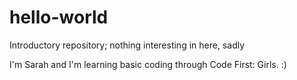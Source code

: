 # hello-world
Introductory repository; nothing interesting in here, sadly

I'm Sarah and I'm learning basic coding through Code First: Girls. :)
